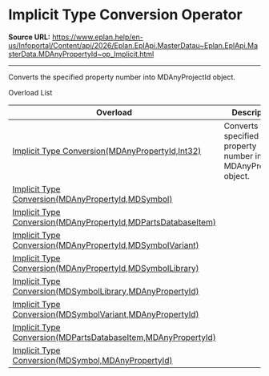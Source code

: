 # Implicit Type Conversion Operator

**Source URL:** https://www.eplan.help/en-us/Infoportal/Content/api/2026/Eplan.EplApi.MasterDatau~Eplan.EplApi.MasterData.MDAnyPropertyId~op_Implicit.html

---

Converts the specified property number into MDAnyProjectId object.

Overload List

| Overload | Description |
| --- | --- |
| [Implicit Type Conversion(MDAnyPropertyId,Int32)](Eplan.EplApi.MasterDatau~Eplan.EplApi.MasterData.MDAnyPropertyId~op_Implicit(MDAnyPropertyId,Int32).html) | Converts the specified property number into MDAnyProjectId object. |
| [Implicit Type Conversion(MDAnyPropertyId,MDSymbol)](Eplan.EplApi.MasterDatau~Eplan.EplApi.MasterData.MDAnyPropertyId~op_Implicit(MDAnyPropertyId,MDSymbol).html) |  |
| [Implicit Type Conversion(MDAnyPropertyId,MDPartsDatabaseItem)](Eplan.EplApi.MasterDatau~Eplan.EplApi.MasterData.MDAnyPropertyId~op_Implicit(MDAnyPropertyId,MDPartsDatabaseItem).html) |  |
| [Implicit Type Conversion(MDAnyPropertyId,MDSymbolVariant)](Eplan.EplApi.MasterDatau~Eplan.EplApi.MasterData.MDAnyPropertyId~op_Implicit(MDAnyPropertyId,MDSymbolVariant).html) |  |
| [Implicit Type Conversion(MDAnyPropertyId,MDSymbolLibrary)](Eplan.EplApi.MasterDatau~Eplan.EplApi.MasterData.MDAnyPropertyId~op_Implicit(MDAnyPropertyId,MDSymbolLibrary).html) |  |
| [Implicit Type Conversion(MDSymbolLibrary,MDAnyPropertyId)](Eplan.EplApi.MasterDatau~Eplan.EplApi.MasterData.MDAnyPropertyId~op_Implicit(MDSymbolLibrary,MDAnyPropertyId).html) |  |
| [Implicit Type Conversion(MDSymbolVariant,MDAnyPropertyId)](Eplan.EplApi.MasterDatau~Eplan.EplApi.MasterData.MDAnyPropertyId~op_Implicit(MDSymbolVariant,MDAnyPropertyId).html) |  |
| [Implicit Type Conversion(MDPartsDatabaseItem,MDAnyPropertyId)](Eplan.EplApi.MasterDatau~Eplan.EplApi.MasterData.MDAnyPropertyId~op_Implicit(MDPartsDatabaseItem,MDAnyPropertyId).html) |  |
| [Implicit Type Conversion(MDSymbol,MDAnyPropertyId)](Eplan.EplApi.MasterDatau~Eplan.EplApi.MasterData.MDAnyPropertyId~op_Implicit(MDSymbol,MDAnyPropertyId).html) |  |
